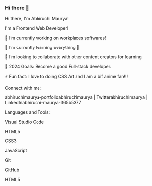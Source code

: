 ### Hi there 👋

<!--
**AbhiruchiMaurya/abhiruchimaurya** is a ✨ _special_ ✨ repository because its `README.md` (this file) appears on your GitHub profile.
-->

Hi there, I'm Abhiruchi Maurya!

I'm a Frontend Web Developer!

🔭 I’m currently working on workplaces softwares!

🌱 I’m currently learning everything 🤣

👯 I’m looking to collaborate with other content creators for learning

🥅 2024 Goals: Become a good Full-stack developer.

⚡ Fun fact: I love to doing CSS Art and I am a bif anime fan!!!

Connect with me:

abhiruchimaurya-portfolioabhiruchimaurya | Twitterabhiruchimaurya | LinkedInabhiruchi-maurya-365b5377

Languages and Tools:

Visual Studio Code

HTML5

CSS3

JavaScript

Git

GitHub

HTML5


